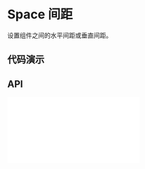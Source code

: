 # Space 间距

设置组件之间的水平间距或垂直间距。

## 代码演示

<code src="../../packages/wonder-ui/src/Space/demo/demo1.tsx"></code>

<code src="../../packages/wonder-ui/src/Space/demo/spaceSplit.tsx"></code>

<code src="../../packages/wonder-ui/src/Space/demo/wrap.tsx"></code>

## API

<embed src="../../packages/wonder-ui/src/Space/index.md"></embed>

